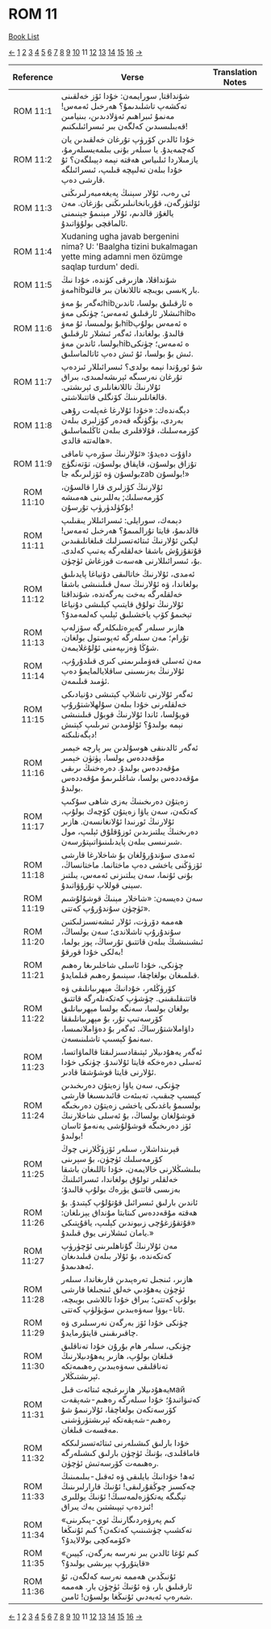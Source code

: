 # ROM 11
[Book List](../README.md)

[<-](./chapter_10.md) [1](./chapter_1.md) [2](./chapter_2.md) [3](./chapter_3.md) [4](./chapter_4.md) [5](./chapter_5.md) [6](./chapter_6.md) [7](./chapter_7.md) [8](./chapter_8.md) [9](./chapter_9.md) [10](./chapter_10.md) 11 [12](./chapter_12.md) [13](./chapter_13.md) [14](./chapter_14.md) [15](./chapter_15.md) [16](./chapter_16.md) [->](./chapter_12.md)

| Reference | Verse | Translation Notes |
|:---------:|-------|-------------------|
|ROM 11:1|شۇنداقتا, سورايمەن: خۇدا ئۆز خەلقىنى تەكشەپ تاشلىدىمۇ؟ ھەرخىل ئەمەس! مەنمۇ ئىبراھىم ئەۋلادىدىن، بىنيامىن قەبىلىسىدىن كەلگەن بىر ئىسرائىلىكنىم!||
|ROM 11:2|خۇدا ئالدىن كۆرۈپ تۇرغان خەلقىدىن يان كەچمەيدۇ. يا سىلەر بۇنى بىلمەيسىلەرمۇ، يازمىلاردا ئىلىياس ھەقتە نېمە دېيىلگەن؟ ئۇ خۇدا بىلەن تەلىپچە قىلىپ، ئىسرائىلگە قارشى دەپ.||
|ROM 11:3|ئى رەب، ئۇلار سېنىڭ پەيغەمبەرلىرىڭنى ئۆلتۈرگەن، قۇربانخانىلىرىڭنى بۇزغان. مەن يالغۇز قالدىم، ئۇلار مېنىمۇ جېنىمنى ئالماقچى بولۇۋاتىدۇ.||
|ROM 11:4|Xudaning ugha javab bergenini nima? U: 'Baalgha tizini bukalmagan yette ming adamni men özümge saqlap turdum' dedi.||
|ROM 11:5|شۇنداقلا، ھازىرقى كۈندە، خۇدا نىڭ مەۋhibىسى بويىچە تاللانغان بىر قالتوқ بار.||
|ROM 11:6|ئەگەر بۇ مەۋhibە ئارقىلىق بولسا، ئاندىن ئىشلار ئارقىلىق ئەمەس؛ چۈنكى مەۋhibە بۇ بولمىسا، ئۇ مەۋhibە ئەمەس بولۇپ قالىدۇ. بولغاندا، ئەگەر ئىشلار ئارقىلىق بولسا، ئاندىن مەۋhibە ئەمەس؛ چۈنكى ئىش بۇ بولسا، ئۇ ئىش دەپ ئاتالماسلىق.||
|ROM 11:7|شۇ ئورۇندا نېمە بولدى؟ ئىسرائىللار ئىزدەپ تۇرغان نەرسىگە ئېرىشەلمىدى، بىراق ئۇلارنىڭ تاللانغانلىرى ئېرىشتى. قالغانلىرىنىڭ كۆنگلى قاتتىلاشتى.||
|ROM 11:8|دېگەندەك: «خۇدا ئۇلارغا غەپلەت رۇھى بەردى، بۈگۈنگە قەدەر كۆزلىرى بىلەن كۆرمەسلىك، قۇلاقلىرى بىلەن ئاڭلىماسلىق ھالەتتە قالدى».||
|ROM 11:9|داۋۇت دەيدۇ: «ئۇلارنىڭ سۆرەپ تاماقى تۇزاق بولسۇن، قاپقاق بولسۇن، تۆتەنگۈچ بولسۇن ۋە ئۆزلىرىگە جاzab بولسۇن!»||
|ROM 11:10|ئۇلارنىڭ كۆزلىرى قارا قالسۇن، كۆرمەسلىك; بەللىرىنى ھەمىشە بۇكۈلدۈرۈپ تۇرسۇن!||
|ROM 11:11|دېمەك، سورايلى: ئىسرائىللار يىقىلىپ قالدىمۇ، قايتا تۇرالمىمۇ؟ ھەرخىل ئەمەس! لېكىن ئۇلارنىڭ ئىتائەتسىزلىك قىلغانلىقىدىن قۇتقۇزۇش باشقا خەلقلەرگە يەتىپ كەلدى. بۇ، ئىسرائىللارنى ھەسەت قوزغاش ئۈچۈن.||
|ROM 11:12|ئەمدى، ئۇلارنىڭ خاتالىقى دۇنياغا پايدىلىق بولغاندا، ۋە ئۇلارنىڭ سەل قىلىنىشى باشقا خەلقلەرگە بەخت بەرگەندە، شۇنداقتا ئۇلارنىڭ تولۇق قايتىپ كېلىشى دۇنياغا تېخىمۇ كۆپ ياخشىلىق ئېلىپ كەلمەمدۇ؟||
|ROM 11:13|ھازىر سىلەر گەيرەتلىكلەرگە سۆزلەپ تۇرام؛ مەن سىلەرگە ئەپوستول بولغان، شۇڭا ۋەزىپەمنى ئۇلۇغلايمەن.||
|ROM 11:14|مەن ئەسلى قەۋملىرىمنى كىرى قىلدۇرۇپ، ئۇلارنىڭ بەزىسىنى ساقلایالمايمۇ دەپ ئۈمىد قىلىمەن.||
|ROM 11:15|ئەگەر ئۇلارنى تاشلاپ كېتىشى دۇنيادىكى خەلقلەرنى خۇدا بىلەن سۇلھلاشتۇرۇپ قويۇلسا، ئاندا ئۇلارنىڭ قوبۇل قىلىنىشى نېمە بولىدۇ؟ ئۆلۈمدىن تىرىلىپ كېتىش دېگەنلىكتە!||
|ROM 11:16|ئەگەر ئالدىنقى ھوسۇلدىن بىر پارچە خېمىر مۇقەددەس بولسا، پۈتۈن خېمىر مۇقەددەس بولىدۇ. دەرەخنىڭ ىرىقى مۇقەددەس بولسا، شاغلىرىمۇ مۇقەددەس بولىدۇ.||
|ROM 11:17|زەيتۇن دەرىخىنىڭ بەزى شاھى سۇكىپ كەتكەن، سەن ياۋا زەيتۇن كۆچەك بولۇپ، ئۇلارنىڭ ئورنىدا ئۇلانغانسەن. ھازىر دەرىخنىڭ يىلتىزىدىن ئوزۇقلۇق ئېلىپ، مول شىرنىسى بىلەن پايدىلىنىۋاتىپتۇرسەن.||
|ROM 11:18|ئەمدى سۇندۇرۇلغان بۇ شاخلارغا قارشى ئۆزۈڭنى ياخشى دەپ ماختانما. ماختانساڭ، بۇنى ئۇنما، سەن يىلتىزنى ئەمەس، يىلتىز سېنى قوللاپ تۇرۇۋاتىدۇ.||
|ROM 11:19|سەن دەيسەن: «شاخلار مېنىڭ قوشۇلۇشىم ئۈچۈن سۇندۇرۇپ كەتتى».||
|ROM 11:20|ھەممە دۆرۈت، ئۇلار ئىشەنسىزلىكتىن سۇندۇرۇپ تاشلاندى؛ سەن بولساڭ، ئىشىنىشىڭ بىلەن قاتتىق تۇرساڭ، پوز بولما، بەلكى خۇدا قورقۇ!||
|ROM 11:21|چۈنكى، خۇدا ئاسلى شاخلىرىغا رەھىم قىلمىغان بولغاچقا، سېنىمۇ رەھىم قىلمايدۇ.||
|ROM 11:22|كۆرۈڭلەر، خۇدانىڭ مېھرىبانلىقى ۋە قاتتىقلىقىنى. چۈشۈپ كەتكەنلەرگە قاتتىق بولغان بولسا، سەنگە بولسا مېھرىبانلىق كۆرسەتىپ تۇر، بۇ مېھرىبانلىققا داۋاملاشتۇرساڭ. ئەگەر بۇ دەۋاملانمىسا، سەنمۇ كېسىپ تاشلىنىسەن.||
|ROM 11:23|ئەگەر يەھۇدىيلار ئېتىقادسىزلىقتا قالماۋاتسا، ئەسلى دەرەخكە قايتا ئۇلانىدۇ. چۈنكى خۇدا ئۇلارنى قايتا قوشۇشقا قادىر.||
|ROM 11:24|چۈنكى، سەن ياۋا زەيتۇن دەرىخىدىن كېسىپ چىقىپ، تەبىئەت قائىدىسىغا قارشى بولسىمۇ باغدىكى ياخشى زەيتۇن دەرىخىگە قوشۇلغان بولساڭ، بۇ ئەسلى شاخلارنىڭ ئۆز دەرىخىگە قوشۇلۇشى يەنەمۇ ئاسان بولىدۇ!||
|ROM 11:25|قېرىنداشلار، سىلەر ئۆزۈڭلارنى چوڭ كۆرمەسلىك ئۈچۈن، بۇ سېرىنى بىلىشىڭلارنى خالايمەن، خۇدا تاللىغان باشقا خەلقلەر تولۇق بولغاندا، ئىسرائىلنىڭ بەزىسى قاتتىق يۈرەك بولۇپ قالىدۇ؛||
|ROM 11:26|ئاندىن بارلىق ئىسرائىل قۇتۇلۇپ كېتىدۇ. بۇ ھەقتە مۇقەددەس كىتابتا مۇنداق يېزىلغان: «قۇتقۇزغۇچى زىيوندىن كېلىپ، ياقۇپتىكى يامان ئىشلارنى يوق قىلىدۇ.»||
|ROM 11:27|مەن ئۇلارنىڭ گۇناھلىرىنى ئۆچۈرۈپ كەتكەندە، بۇ ئۇلار بىلەن قىلىدىغان ئەھدىمدۇ.||
|ROM 11:28|ھازىر، ئىنجىل تەرەپىدىن قارىغاندا، سىلەر ئۈچۈن يەھۇدىي خەلق ئىنجىلغا قارشى بولۇپ كەتتى؛ بىراق خۇدا تاللاشى بويىچە، ئاتا-بوۋا سەۋەبىدىن سۆيۈلۈپ كەتتى.||
|ROM 11:29|چۈنكى خۇدا ئۆز بەرگەن نەرسىلىرى ۋە چاقىرىقىنى قايتۇرمايدۇ.||
|ROM 11:30|چۈنكى، سىلەر ھام بۇرۇن خۇدا تەناقلىق قىلغان بولۇپ، ھازىر يەھۇدىيلارنىڭ تەناقلىقى سەۋەبىدىن رەھىمەتكە ئېرىشتىڭلار.||
|ROM 11:31|يەھۇدىيلار ھازىرغىچە ئىتائەت قىلмай كەتىۋاتىدۇ؛ خۇدا سىلەرگە رەھىم-شەپقەت كۆرسەتكەن بولغاچقا، ئۇلارنىمۇ شۇ رەھىم-شەپقەتكە ئېرىشتۈرۈشنى مەقسەت قىلغان.||
|ROM 11:32|خۇدا بارلىق كىشىلەرنى ئىتائەتسىزلىككە قاماقلىدى، بۇنىڭ ئۈچۈن بارلىق كىشىلەرگە رەھىمەت كۆرسەتىش ئۈچۈن.||
|ROM 11:33|ئەھ! خۇدانىڭ بايلىقى ۋە ئەقىل-بىلىمىنىڭ چەكسىز چوڭقۇرلىقى! ئۇنىڭ قارارلىرىنىڭ تېگىگە يەتكۈزەلمەسىڭ! ئۇنىڭ يوللىرى ئىزدەپ تېپىشتىن بەك يىراق!||
|ROM 11:34|«كىم پەرۋەردىگارنىڭ ئوي-پىكرىنى تەكشىپ چۈشىنىپ كەتكەن؟ كىم ئۇنىڭغا كۆمەكچى بولالايدۇ؟»||
|ROM 11:35|«كىم ئۇغا ئالدىن بىر نەرسە بەرگەن، كېيىن قايتۇرۇپ بېرىشى بولىدۇ؟»||
|ROM 11:36|ئۇنىڭدىن ھەممە نەرسە كەلگەن، ئۇ ئارقىلىق بار، ۋە ئۇنىڭ ئۈچۈن بار. ھەممە شەرەپ ئەبەدىي ئۇنىڭغا بولسۇن! ئامىن.||


[<-](./chapter_10.md) [1](./chapter_1.md) [2](./chapter_2.md) [3](./chapter_3.md) [4](./chapter_4.md) [5](./chapter_5.md) [6](./chapter_6.md) [7](./chapter_7.md) [8](./chapter_8.md) [9](./chapter_9.md) [10](./chapter_10.md) 11 [12](./chapter_12.md) [13](./chapter_13.md) [14](./chapter_14.md) [15](./chapter_15.md) [16](./chapter_16.md) [->](./chapter_12.md)